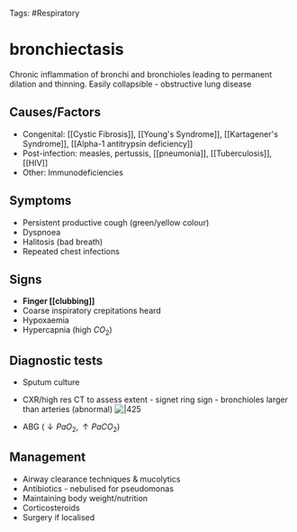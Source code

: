 Tags: #Respiratory
# bronchiectasis

Chronic inflammation of bronchi and bronchioles leading to permanent dilation and thinning. Easily collapsible - obstructive lung disease

## Causes/Factors

- Congenital: [[Cystic Fibrosis]], [[Young's Syndrome]], [[Kartagener's Syndrome]], [[Alpha-1 antitrypsin deficiency]]
- Post-infection: measles, pertussis, [[pneumonia]], [[Tuberculosis]], [[HIV]]
- Other: Immunodeficiencies

## Symptoms

- Persistent productive cough (green/yellow colour)
- Dyspnoea
- Halitosis (bad breath)
- Repeated chest infections

## Signs

- **Finger [[clubbing]]**
- Coarse inspiratory crepitations heard
- Hypoxaemia
- Hypercapnia (high $CO_2$)

## Diagnostic tests

- Sputum culture
- CXR/high res CT to assess extent - signet ring sign - bronchioles larger than arteries (abnormal)
  ![|425](https://i.imgur.com/0Fkaq01.png)

- ABG ($\downarrow PaO_2, \uparrow PaCO_2$)

## Management

- Airway clearance techniques & mucolytics
- Antibiotics - nebulised for pseudomonas
- Maintaining body weight/nutrition
- Corticosteroids
- Surgery if localised

